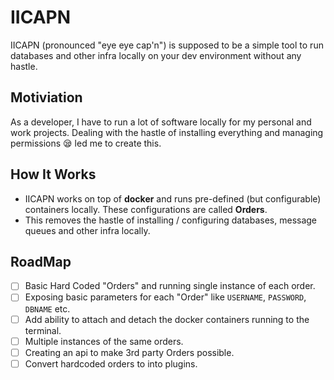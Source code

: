 # IICAPN

IICAPN (pronounced "eye eye cap'n") is supposed to be a simple tool to run databases and other infra locally on your dev environment without any hastle.

## Motiviation

As a developer, I have to run a lot of software locally for my personal and work projects. Dealing with the hastle of installing everything and managing permissions 😪 led me to create this.

## How It Works

- IICAPN works on top of **docker** and runs pre-defined (but configurable) containers locally. These configurations are called **Orders**.
- This removes the hastle of installing / configuring databases, message queues and other infra locally.

## RoadMap

- [ ] Basic Hard Coded "Orders" and running single instance of each order.
- [ ] Exposing basic parameters for each "Order" like `USERNAME`, `PASSWORD`, `DBNAME` etc.
- [ ] Add ability to attach and detach the docker containers running to the terminal.
- [ ] Multiple instances of the same orders.
- [ ] Creating an api to make 3rd party Orders possible.
- [ ] Convert hardcoded orders to into plugins.
